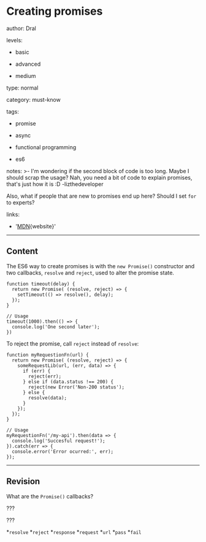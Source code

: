 # Creating promises
author: Dral

levels:

  - basic

  - advanced

  - medium

type: normal

category: must-know

tags:

  - promise

  - async

  - functional programming

  - es6

notes: >-
  I'm wondering if the second block of code is too long. Maybe I should scrap
  the usage?
  Nah, you need a bit of code to explain promises, that's just how it is :D -lizthedeveloper


  Also, what if people that are new to promises end up here? Should I set `for`
  to experts?

links:

  - '[MDN](https://developer.mozilla.org/en/docs/Web/JavaScript/Reference/Global_Objects/Promise){website}'

---
## Content

The ES6 way to create promises is with the `new Promise()` constructor and two callbacks, `resolve` and `reject`, used to alter the promise state.

```
function timeout(delay) {
  return new Promise( (resolve, reject) => {
    setTimeout(() => resolve(), delay);
  });
}

// Usage
timeout(1000).then(() => {
  console.log('One second later');
})
```

To reject the promise, call `reject` instead of `resolve`:

```
function myRequestionFn(url) {
  return new Promise( (resolve, reject) => {
    someRequestLib(url, (err, data) => {
      if (err) {
        reject(err);
      } else if (data.status !== 200) {
        reject(new Error('Non-200 status');
      } else {
        resolve(data);
      }
    });
  });
}

// Usage
myRequestionFn('/my-api').then(data => {
  console.log('Succesful request!');
}).catch(err => {
  console.error('Error ocurred:', err);
});
```

---
## Revision

What are the `Promise()` callbacks?

???

???

*`resolve`
*`reject`
*`response`
*`request`
*`url`
*`pass`
*`fail`
